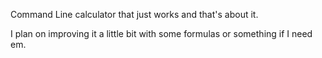 Command Line calculator that just works and that's about it.

I plan on improving it a little bit with some formulas or something if I need em.
